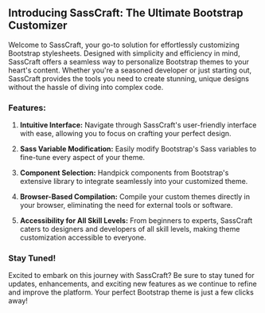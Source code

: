 ## Introducing SassCraft: The Ultimate Bootstrap Customizer

Welcome to SassCraft, your go-to solution for effortlessly customizing Bootstrap stylesheets. Designed with simplicity and efficiency in mind, SassCraft offers a seamless way to personalize Bootstrap themes to your heart's content. Whether you're a seasoned developer or just starting out, SassCraft provides the tools you need to create stunning, unique designs without the hassle of diving into complex code.

### Features:

1. **Intuitive Interface:** Navigate through SassCraft's user-friendly interface with ease, allowing you to focus on crafting your perfect design.
   
2. **Sass Variable Modification:** Easily modify Bootstrap's Sass variables to fine-tune every aspect of your theme.

3. **Component Selection:** Handpick components from Bootstrap's extensive library to integrate seamlessly into your customized theme.

4. **Browser-Based Compilation:** Compile your custom themes directly in your browser, eliminating the need for external tools or software.

5. **Accessibility for All Skill Levels:** From beginners to experts, SassCraft caters to designers and developers of all skill levels, making theme customization accessible to everyone.

### Stay Tuned!

Excited to embark on this journey with SassCraft? Be sure to stay tuned for updates, enhancements, and exciting new features as we continue to refine and improve the platform. Your perfect Bootstrap theme is just a few clicks away!
